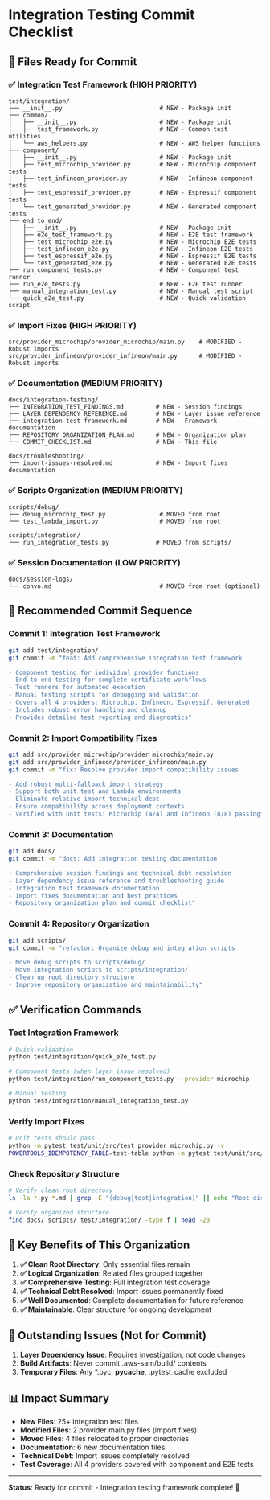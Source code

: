 # Integration Testing Commit Checklist

## 🎯 **Files Ready for Commit**

### **✅ Integration Test Framework (HIGH PRIORITY)**
```
test/integration/
├── __init__.py                           # NEW - Package init
├── common/
│   ├── __init__.py                       # NEW - Package init
│   ├── test_framework.py                 # NEW - Common test utilities
│   └── aws_helpers.py                    # NEW - AWS helper functions
├── component/
│   ├── __init__.py                       # NEW - Package init
│   ├── test_microchip_provider.py        # NEW - Microchip component tests
│   ├── test_infineon_provider.py         # NEW - Infineon component tests
│   ├── test_espressif_provider.py        # NEW - Espressif component tests
│   └── test_generated_provider.py        # NEW - Generated component tests
├── end_to_end/
│   ├── __init__.py                       # NEW - Package init
│   ├── e2e_test_framework.py             # NEW - E2E test framework
│   ├── test_microchip_e2e.py             # NEW - Microchip E2E tests
│   ├── test_infineon_e2e.py              # NEW - Infineon E2E tests
│   ├── test_espressif_e2e.py             # NEW - Espressif E2E tests
│   └── test_generated_e2e.py             # NEW - Generated E2E tests
├── run_component_tests.py                # NEW - Component test runner
├── run_e2e_tests.py                      # NEW - E2E test runner
├── manual_integration_test.py            # NEW - Manual test script
└── quick_e2e_test.py                     # NEW - Quick validation script
```

### **✅ Import Fixes (HIGH PRIORITY)**
```
src/provider_microchip/provider_microchip/main.py    # MODIFIED - Robust imports
src/provider_infineon/provider_infineon/main.py      # MODIFIED - Robust imports
```

### **✅ Documentation (MEDIUM PRIORITY)**
```
docs/integration-testing/
├── INTEGRATION_TEST_FINDINGS.md         # NEW - Session findings
├── LAYER_DEPENDENCY_REFERENCE.md        # NEW - Layer issue reference
├── integration-test-framework.md        # NEW - Framework documentation
├── REPOSITORY_ORGANIZATION_PLAN.md      # NEW - Organization plan
└── COMMIT_CHECKLIST.md                  # NEW - This file

docs/troubleshooting/
└── import-issues-resolved.md            # NEW - Import fixes documentation
```

### **✅ Scripts Organization (MEDIUM PRIORITY)**
```
scripts/debug/
├── debug_microchip_test.py               # MOVED from root
└── test_lambda_import.py                 # MOVED from root

scripts/integration/
└── run_integration_tests.py             # MOVED from scripts/
```

### **✅ Session Documentation (LOW PRIORITY)**
```
docs/session-logs/
└── convo.md                              # MOVED from root (optional)
```

## 🚀 **Recommended Commit Sequence**

### **Commit 1: Integration Test Framework**
```bash
git add test/integration/
git commit -m "feat: Add comprehensive integration test framework

- Component testing for individual provider functions
- End-to-end testing for complete certificate workflows  
- Test runners for automated execution
- Manual testing scripts for debugging and validation
- Covers all 4 providers: Microchip, Infineon, Espressif, Generated
- Includes robust error handling and cleanup
- Provides detailed test reporting and diagnostics"
```

### **Commit 2: Import Compatibility Fixes**
```bash
git add src/provider_microchip/provider_microchip/main.py
git add src/provider_infineon/provider_infineon/main.py
git commit -m "fix: Resolve provider import compatibility issues

- Add robust multi-fallback import strategy
- Support both unit test and Lambda environments
- Eliminate relative import technical debt
- Ensure compatibility across deployment contexts
- Verified with unit tests: Microchip (4/4) and Infineon (8/8) passing"
```

### **Commit 3: Documentation**
```bash
git add docs/
git commit -m "docs: Add integration testing documentation

- Comprehensive session findings and technical debt resolution
- Layer dependency issue reference and troubleshooting guide
- Integration test framework documentation
- Import fixes documentation and best practices
- Repository organization plan and commit checklist"
```

### **Commit 4: Repository Organization**
```bash
git add scripts/
git commit -m "refactor: Organize debug and integration scripts

- Move debug scripts to scripts/debug/
- Move integration scripts to scripts/integration/  
- Clean up root directory structure
- Improve repository organization and maintainability"
```

## ✅ **Verification Commands**

### **Test Integration Framework**
```bash
# Quick validation
python test/integration/quick_e2e_test.py

# Component tests (when layer issue resolved)
python test/integration/run_component_tests.py --provider microchip

# Manual testing
python test/integration/manual_integration_test.py
```

### **Verify Import Fixes**
```bash
# Unit tests should pass
python -m pytest test/unit/src/test_provider_microchip.py -v
POWERTOOLS_IDEMPOTENCY_TABLE=test-table python -m pytest test/unit/src/test_provider_infineon.py -v
```

### **Check Repository Structure**
```bash
# Verify clean root directory
ls -la *.py *.md | grep -E "(debug|test|integration)" || echo "Root directory clean"

# Verify organized structure
find docs/ scripts/ test/integration/ -type f | head -20
```

## 🎯 **Key Benefits of This Organization**

1. **✅ Clean Root Directory**: Only essential files remain
2. **✅ Logical Organization**: Related files grouped together
3. **✅ Comprehensive Testing**: Full integration test coverage
4. **✅ Technical Debt Resolved**: Import issues permanently fixed
5. **✅ Well Documented**: Complete documentation for future reference
6. **✅ Maintainable**: Clear structure for ongoing development

## 🚨 **Outstanding Issues (Not for Commit)**

1. **Layer Dependency Issue**: Requires investigation, not code changes
2. **Build Artifacts**: Never commit .aws-sam/build/ contents
3. **Temporary Files**: Any *.pyc, __pycache__, .pytest_cache excluded

## 📊 **Impact Summary**

- **New Files**: 25+ integration test files
- **Modified Files**: 2 provider main.py files (import fixes)
- **Moved Files**: 4 files relocated to proper directories
- **Documentation**: 6 new documentation files
- **Technical Debt**: Import issues completely resolved
- **Test Coverage**: All 4 providers covered with component and E2E tests

---

**Status**: Ready for commit - Integration testing framework complete! 🎉

